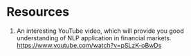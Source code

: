 # Resources
1. An interesting YouTube video, which will provide you good understanding of NLP application in financial markets. https://www.youtube.com/watch?v=pSLzK-oBwDs
